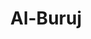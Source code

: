 ---
title: "Al-Buruj"
arabic: "البروج"
no: 85
arabic_no: ٨٥
ayah: 22
prev: al-insyiqaq
next: at-tariq
---